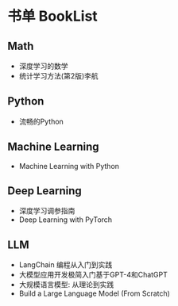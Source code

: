# 书单 BookList

## Math

- 深度学习的数学
- 统计学习方法(第2版)李航

## Python

- 流畅的Python

## Machine Learning

- Machine Learning with Python

## Deep Learning

- 深度学习调参指南
- Deep Learning with PyTorch

## LLM

- LangChain 编程从入门到实践
- 大模型应用开发极简入门基于GPT-4和ChatGPT
- 大规模语言模型: 从理论到实践
- Build a Large Language Model (From Scratch)
